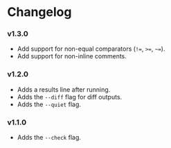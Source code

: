 # Changelog

### v1.3.0

- Add support for non-equal comparators (`!=`, `>=`, `~=`).
- Add support for non-inline comments.

### v1.2.0

- Adds a results line after running.
- Adds the `--diff` flag for diff outputs.
- Adds the `--quiet` flag.

### v1.1.0

- Adds the `--check` flag.
